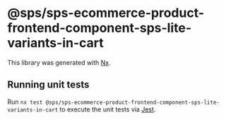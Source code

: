 # @sps/sps-ecommerce-product-frontend-component-sps-lite-variants-in-cart

This library was generated with [Nx](https://nx.dev).

## Running unit tests

Run `nx test @sps/sps-ecommerce-product-frontend-component-sps-lite-variants-in-cart` to execute the unit tests via [Jest](https://jestjs.io).
